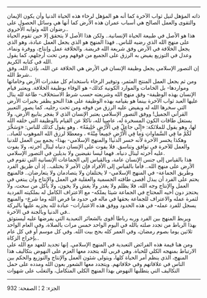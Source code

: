 ------------------------------------------------------------------------

ذاته المؤهل لنيل ثواب الآخرة كما أنه هو المؤهل لرخاء هذه الحياة الدنيا
وأن يكون الإيمان والتقوى والعمل الصالح هي أسباب عمران هذه الأرض كما أنها
هي وسائل الحصول على رضوان الله وثوابه الأخروي..  
هذا هو الأصل في طبيعة الحياة الإنسانية.. ولكن هذا الأصل لا يتحقق إلا حين
تقوم الحياة على منهج الله الذي رضيه للناس.. فهذا المنهج هو الذي يجعل
العمل عبادة، وهو الذي يجعل الخلافة في الأرض وفق شريعة الله فريضة.
والخلافة عمل وإنتاج، ووفرة ونماء، وعدل في التوزيع يفيض به الرزق على
الجميع من فوقهم ومن تحت أرجلهم، كما يقول الله في كتابه الكريم.  
إن التصور الإسلامي يجعل وظيفة الإنسان في الأرض هي الخلافة عن الله، بإذن
الله، وفق شرط الله..  
ومن ثم يجعل العمل المنتج المثمر، وتوفير الرخاء باستخدام كل مقدرات الأرض
وخاماتها ومواردها- بل الخامات والموارد الكونية كذلك- هو الوفاء بوظيفة
الخلافة. ويعتبر قيام الإنسان بهذه الوظيفة- وفق منهج الله وشريعته حسب شرط
الاستخلاف- طاعة لله ينال عليها العبد ثواب الآخرة بينما هو بقيامه بهذه
الوظيفة على هذا النحو يظفر بخيرات الأرض التي سخرها الله له ويفيض عليه
الرزق من فوقه ومن تحت رجليه، كما يصور التعبير القرآني الجميل! ووفق
التصور الإسلامي يعتبر الإنسان الذي لا يفجر ينابيع الأرض، ولا يستغل طاقات
الكون المسخرة له، عاصيا لله، ناكلا عن القيام بالوظيفة التي خلقه الله
لها، وهو يقول للملائكة: «إِنِّي جاعِلٌ فِي الْأَرْضِ خَلِيفَةً» . وهو يقول كذلك للناس:
«وَسَخَّرَ لَكُمْ ما فِي السَّماواتِ وَما فِي الْأَرْضِ جَمِيعاً مِنْهُ» ، ومعطلا لرزق الله
الموهوب للعباد.. وهكذا يخسر الآخرة لأنه خسر الدنيا! والمنهج الإسلامي-
بهذا- يجمع بين العمل للدنيا والعمل للآخرة في توافق وتناسق. فلا يفوت على
الإنسان دنياه لينال آخرته، ولا يفوت عليه آخرته لينال دنياه. فهما ليسا
نقيضين ولا بديلين في التصور الإسلامي.  
هذا بالقياس إلى جنس الإنسان عامة، وبالقياس إلى الجماعات الإنسانية التي
تقوم في الأرض على منهج الله.. فأما بالقياس إلى الأفراد فإن الأمر لا
يختلف.. إذ أن طريق الفرد وطريق الجماعة- في المنهج الإسلامي- لا يختلفان
ولا يتصادمان ولا يتعارضان.. فالمنهج يحتم على الفرد أن يبذل أقصى طاقته
الجسمية والعقلية في العمل والإنتاج وأن يبتغي في العمل والإنتاج وجه الله،
فلا يظلم ولا يغدر ولا يغش ولا يخون، ولا يأكل من سحت، ولا يحتجز دون أخيه
المحتاج في الجماعة شيئا يملكه- مع الاعتراف الكامل له بملكيته الفردية
لثمرة عمله والاعتراف للجماعة بحقها في ماله في حدود ما فرض الله وما شرع-
والمنهج يسجل للفرد عمله- في هذه الحدود ووفق هذه الاعتبارات- عبادة لله
يجزيه عليها بالبركة في الدنيا وبالجنة في الآخرة..  
ويربط المنهج بين الفرد وربه رباطا أقوى بالشعائر التعبدية التي يفرضها
عليه ليستوثق بهذا الرباط من تجدد صلته بالله في اليوم الواحد خمس مرات
بالصلاة، وفي العام الواحد ثلاثين يوما بصوم رمضان، وفي العمر كله بحج بيت
الله. وفي كل موسم أو في كل عام بإخراج الزكاة..  
ومن هنا قيمة هذه الفرائض التعبدية في المنهج الإسلامي. إنها تجديد للعهد
مع الله على الارتباط بمنهجه الكلي للحياة. وهي قربى لله يتجدد معها العزم
على النهوض بتكاليف هذا المنهج، الذي ينظم أمر الحياة كلها، ويتولى شئون
العمل والإنتاج والتوزيع والحكم بين الناس في علاقاتهم وفي خلافاتهم.
ويتجدد معها الشعور بعون الله ومدده على حمل التكاليف التي يتطلبها النهوض
بهذا المنهج الكلي المتكامل، والتغلب على شهوات

------------------------------------------------------------------------

الجزء: 2 ¦ الصفحة: 932

